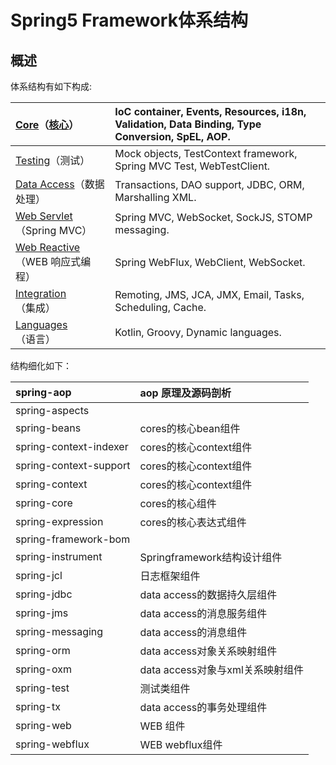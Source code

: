 # Spring5 Framework体系结构

## 概述

体系结构有如下构成:

| [Core](https://docs.spring.io/spring/docs/5.1.2.RELEASE/spring-framework-reference/core.html#spring-core)（[核心](https://docs.spring.io/spring/docs/5.1.2.RELEASE/spring-framework-reference/core.html#spring-core)） | IoC container, Events, Resources, i18n, Validation, Data Binding, Type Conversion, SpEL, AOP. |
| :--- | :--- |
| [Testing](https://docs.spring.io/spring/docs/5.1.2.RELEASE/spring-framework-reference/testing.html#testing)（测试） | Mock objects, TestContext framework, Spring MVC Test, WebTestClient. |
| [Data Access](https://docs.spring.io/spring/docs/5.1.2.RELEASE/spring-framework-reference/data-access.html#spring-data-tier)（数据处理） | Transactions, DAO support, JDBC, ORM, Marshalling XML. |
| [Web Servlet](https://docs.spring.io/spring/docs/5.1.2.RELEASE/spring-framework-reference/web.html#spring-web)（Spring MVC） | Spring MVC, WebSocket, SockJS, STOMP messaging. |
| [Web Reactive](https://docs.spring.io/spring/docs/5.1.2.RELEASE/spring-framework-reference/web-reactive.html#spring-webflux)（WEB 响应式编程） | Spring WebFlux, WebClient, WebSocket. |
| [Integration](https://docs.spring.io/spring/docs/5.1.2.RELEASE/spring-framework-reference/integration.html#spring-integration)（集成） | Remoting, JMS, JCA, JMX, Email, Tasks, Scheduling, Cache. |
| [Languages](https://docs.spring.io/spring/docs/5.1.2.RELEASE/spring-framework-reference/languages.html#languages)（语言） | Kotlin, Groovy, Dynamic languages. |

结构细化如下：

| spring-aop | aop 原理及源码剖析 |
| :--- | :--- |
| spring-aspects |  |
| spring-beans | cores的核心bean组件 |
| spring-context-indexer | cores的核心context组件 |
| spring-context-support | cores的核心context组件 |
| spring-context | cores的核心context组件 |
| spring-core | cores的核心组件 |
| spring-expression | cores的核心表达式组件 |
| spring-framework-bom |  |
| spring-instrument | Springframework结构设计组件 |
| spring-jcl | 日志框架组件 |
| spring-jdbc | data access的数据持久层组件 |
| spring-jms | data access的消息服务组件 |
| spring-messaging | data access的消息组件 |
| spring-orm | data access对象关系映射组件 |
| spring-oxm | data access对象与xml关系映射组件 |
| spring-test | 测试类组件 |
| spring-tx | data access的事务处理组件 |
| spring-web | WEB 组件 |
| spring-webflux | WEB webflux组件 |



